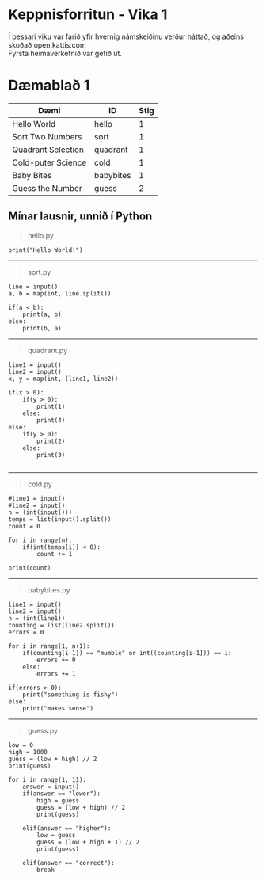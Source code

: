 # Keppnisforritun - Vika 1

Í þessari viku var farið yfir hvernig námskeiðinu verður háttað, og aðeins skoðað open.kattis.com\
Fyrsta heimaverkefnið var gefið út.


# Dæmablað 1

| Dæmi | ID | Stig |
| ----------- | ----------- | ----------- |
| Hello World | hello | 1 |
| Sort Two Numbers | sort | 1 |
| Quadrant Selection | quadrant | 1 |
| Cold-puter Science | cold | 1 |
| Baby Bites | babybites | 1 |
| Guess the Number | guess | 2 |

## Mínar lausnir, unnið í Python

>hello.py

```
print("Hello World!")
```
---
>sort.py
```
line = input()
a, b = map(int, line.split())

if(a < b):
    print(a, b)
else: 
    print(b, a)
```
---
>quadrant.py
```
line1 = input()
line2 = input()
x, y = map(int, (line1, line2))

if(x > 0):
    if(y > 0):
        print(1)
    else:
        print(4)
else:
    if(y > 0):
        print(2)
    else:
        print(3)
        
```
---
>cold.py
```
#line1 = input()
#line2 = input()
n = (int(input()))
temps = list(input().split())
count = 0

for i in range(n):
    if(int(temps[i]) < 0):
        count += 1

print(count)
```
---
>babybites.py
```
line1 = input()
line2 = input()
n = (int(line1))
counting = list(line2.split())
errors = 0

for i in range(1, n+1):
    if(counting[i-1]) == "mumble" or int((counting[i-1])) == i:
        errors += 0
    else: 
        errors += 1

if(errors > 0):
    print("something is fishy")
else:
    print("makes sense")
```
---
>guess.py
```
low = 0
high = 1000
guess = (low + high) // 2
print(guess)

for i in range(1, 11):
    answer = input()
    if(answer == "lower"):
        high = guess
        guess = (low + high) // 2
        print(guess)

    elif(answer == "higher"):
        low = guess
        guess = (low + high + 1) // 2
        print(guess)

    elif(answer == "correct"):
        break

```